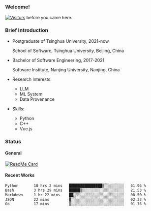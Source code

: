 ### Welcome!

[![Visitors](https://visitor-badge.laobi.icu/badge?page_id=HermitSun.HermitSun)]() before you came here.

### Brief Introduction

- Postgraduate of Tsinghua University, 2021-now
  
  School of Software, Tsinghua University, Beijing, China

- Bachelor of Software Engineering, 2017-2021
  
  Software Institute, Nanjing University, Nanjing, China

- Research Interests:
  - LLM
  - ML System
  - Data Provenance

- Skills:
  - Python
  - C++
  - Vue.js

### Status

#### General

[![ReadMe Card](https://github-readme-stats.hermitsun.vercel.app/api?username=HermitSun&count_private=true&show_icons=true)]()

#### Recent Works

<!--START_SECTION:waka-->

```txt
Python       10 hrs 2 mins   ███████████████▒░░░░░░░░░   61.96 %
Bash         3 hrs 29 mins   █████▒░░░░░░░░░░░░░░░░░░░   21.53 %
Markdown     1 hr 22 mins    ██░░░░░░░░░░░░░░░░░░░░░░░   08.50 %
JSON         22 mins         ▓░░░░░░░░░░░░░░░░░░░░░░░░   02.33 %
Go           17 mins         ▒░░░░░░░░░░░░░░░░░░░░░░░░   01.76 %
```

<!--END_SECTION:waka-->
